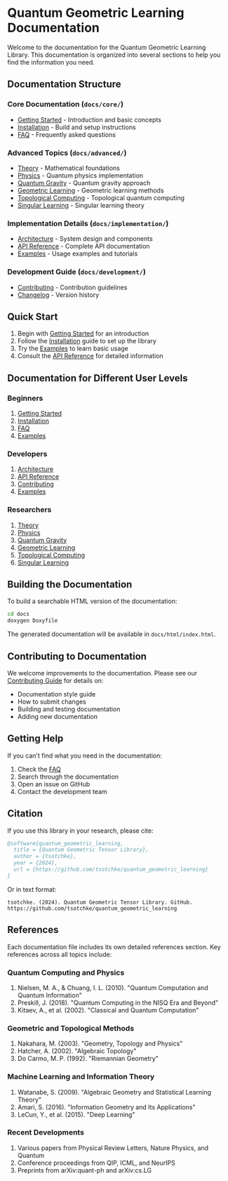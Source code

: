# Quantum Geometric Learning Documentation

Welcome to the documentation for the Quantum Geometric Learning Library. This documentation is organized into several sections to help you find the information you need.

## Documentation Structure

### Core Documentation (`docs/core/`)
- [Getting Started](core/GETTING_STARTED.md) - Introduction and basic concepts
- [Installation](core/INSTALLATION.md) - Build and setup instructions
- [FAQ](core/FAQ.md) - Frequently asked questions

### Advanced Topics (`docs/advanced/`)
- [Theory](advanced/THEORY.md) - Mathematical foundations
- [Physics](advanced/PHYSICS.md) - Quantum physics implementation
- [Quantum Gravity](advanced/QUANTUM_GRAVITY.md) - Quantum gravity approach
- [Geometric Learning](advanced/GEOMETRIC_LEARNING.md) - Geometric learning methods
- [Topological Computing](advanced/TOPOLOGICAL_COMPUTING.md) - Topological quantum computing
- [Singular Learning](advanced/SINGULAR_LEARNING.md) - Singular learning theory

### Implementation Details (`docs/implementation/`)
- [Architecture](implementation/ARCHITECTURE.md) - System design and components
- [API Reference](implementation/API.md) - Complete API documentation
- [Examples](implementation/EXAMPLES.md) - Usage examples and tutorials

### Development Guide (`docs/development/`)
- [Contributing](development/CONTRIBUTING.md) - Contribution guidelines
- [Changelog](development/CHANGELOG.md) - Version history

## Quick Start

1. Begin with [Getting Started](core/GETTING_STARTED.md) for an introduction
2. Follow the [Installation](core/INSTALLATION.md) guide to set up the library
3. Try the [Examples](implementation/EXAMPLES.md) to learn basic usage
4. Consult the [API Reference](implementation/API.md) for detailed information

## Documentation for Different User Levels

### Beginners
1. [Getting Started](core/GETTING_STARTED.md)
2. [Installation](core/INSTALLATION.md)
3. [FAQ](core/FAQ.md)
4. [Examples](implementation/EXAMPLES.md)

### Developers
1. [Architecture](implementation/ARCHITECTURE.md)
2. [API Reference](implementation/API.md)
3. [Contributing](development/CONTRIBUTING.md)
4. [Examples](implementation/EXAMPLES.md)

### Researchers
1. [Theory](advanced/THEORY.md)
2. [Physics](advanced/PHYSICS.md)
3. [Quantum Gravity](advanced/QUANTUM_GRAVITY.md)
4. [Geometric Learning](advanced/GEOMETRIC_LEARNING.md)
5. [Topological Computing](advanced/TOPOLOGICAL_COMPUTING.md)
6. [Singular Learning](advanced/SINGULAR_LEARNING.md)

## Building the Documentation

To build a searchable HTML version of the documentation:

```bash
cd docs
doxygen Doxyfile
```

The generated documentation will be available in `docs/html/index.html`.

## Contributing to Documentation

We welcome improvements to the documentation. Please see our [Contributing Guide](development/CONTRIBUTING.md) for details on:
- Documentation style guide
- How to submit changes
- Building and testing documentation
- Adding new documentation

## Getting Help

If you can't find what you need in the documentation:
1. Check the [FAQ](core/FAQ.md)
2. Search through the documentation
3. Open an issue on GitHub
4. Contact the development team

## Citation

If you use this library in your research, please cite:

```bibtex
@software{quantum_geometric_learning,
  title = {Quantum Geometric Tensor Library},
  author = {tsotchke},
  year = {2024},
  url = {https://github.com/tsotchke/quantum_geometric_learning}
}
```

Or in text format:
```
tsotchke. (2024). Quantum Geometric Tensor Library. GitHub. https://github.com/tsotchke/quantum_geometric_learning
```

## References

Each documentation file includes its own detailed references section. Key references across all topics include:

### Quantum Computing and Physics
1. Nielsen, M. A., & Chuang, I. L. (2010). "Quantum Computation and Quantum Information"
2. Preskill, J. (2018). "Quantum Computing in the NISQ Era and Beyond"
3. Kitaev, A., et al. (2002). "Classical and Quantum Computation"

### Geometric and Topological Methods
1. Nakahara, M. (2003). "Geometry, Topology and Physics"
2. Hatcher, A. (2002). "Algebraic Topology"
3. Do Carmo, M. P. (1992). "Riemannian Geometry"

### Machine Learning and Information Theory
1. Watanabe, S. (2009). "Algebraic Geometry and Statistical Learning Theory"
2. Amari, S. (2016). "Information Geometry and Its Applications"
3. LeCun, Y., et al. (2015). "Deep Learning"

### Recent Developments
1. Various papers from Physical Review Letters, Nature Physics, and Quantum
2. Conference proceedings from QIP, ICML, and NeurIPS
3. Preprints from arXiv:quant-ph and arXiv:cs.LG
